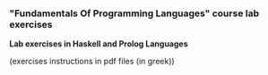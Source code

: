 ### "Fundamentals Of Programming Languages" course lab exercises

__Lab exercises in **Haskell** and **Prolog** Languages__

(exercises instructions in pdf files (in greek))
